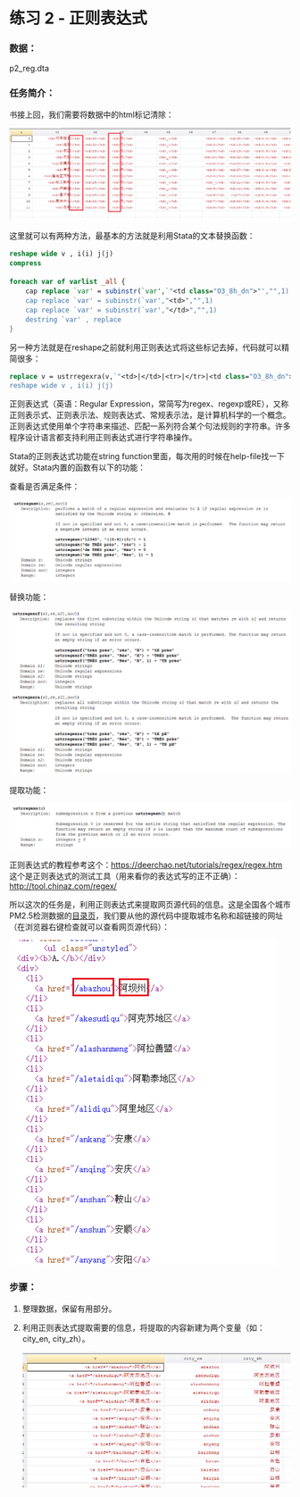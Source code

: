 # 练习 2 - 正则表达式

### 数据：

p2_reg.dta



### 任务简介：

书接上回，我们需要将数据中的html标记清除：

![](../../img/PM25_html.png)

这里就可以有两种方法，最基本的方法就是利用Stata的文本替换函数：

```Stata
reshape wide v , i(i) j(j)
compress

foreach var of varlist _all {
	cap replace `var' = subinstr(`var',`"<td class="O3_8h_dn">"',"",1) 
	cap replace `var' = subinstr(`var',"<td>","",1) 
	cap replace `var' = subinstr(`var',"</td>","",1)
	destring `var' , replace
}
```

另一种方法就是在reshape之前就利用正则表达式将这些标记去掉，代码就可以精简很多：

```Stata
replace v = ustrregexra(v,`"<td>|</td>|<tr>|</tr>|<td class="O3_8h_dn">"',"")
reshape wide v , i(i) j(j)
```

正则表达式（英语：Regular Expression，常简写为regex、regexp或RE），又称正则表示式、正则表示法、规则表达式、常规表示法，是计算机科学的一个概念。正则表达式使用单个字符串来描述、匹配一系列符合某个句法规则的字符串。许多程序设计语言都支持利用正则表达式进行字符串操作。

Stata的正则表达式功能在string function里面，每次用的时候在help-file找一下就好。Stata内置的函数有以下的功能：

查看是否满足条件：

![](../../img/help_reg1.png)

替换功能：

![](../../img/help_reg2.png)

提取功能：

![](../../img/help_reg3.png)

正则表达式的教程参考这个：https://deerchao.net/tutorials/regex/regex.htm
这个是正则表达式的测试工具（用来看你的表达式写的正不正确）：http://tool.chinaz.com/regex/

所以这次的任务是，利用正则表达式来提取网页源代码的信息。这是全国各个城市PM2.5检测数据的[目录页](http://www.pm25.in/)，我们要从他的源代码中提取城市名称和超链接的网址（在浏览器右键检查就可以查看网页源代码）：

![](../../img/p2_reg1.png)

### 步骤：

1. 整理数据，保留有用部分。

2. 利用正则表达式提取需要的信息，将提取的内容新建为两个变量（如：city_en,
   city_zh）。

   ![](../../img/p2_reg2.png)

